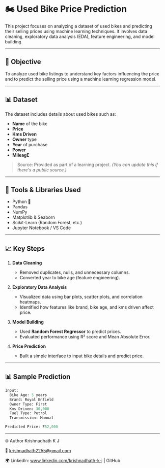 # 🏍️ Used Bike Price Prediction

This project focuses on analyzing a dataset of used bikes and predicting their selling prices using machine learning techniques. It involves data cleaning, exploratory data analysis (EDA), feature engineering, and model building.

---

## 🎯 Objective

To analyze used bike listings to understand key factors influencing the price and to predict the selling price using a machine learning regression model.

---

## 📊 Dataset

The dataset includes details about used bikes such as:
- **Name** of the bike
- **Price**
- **Kms Driven**
- **Owner** type
- **Year** of purchase
- **Power**
- **MileagE**

> Source: Provided as part of a learning project. *(You can update this if there's a public source.)*

---

## 🔧 Tools & Libraries Used

- Python 🐍
- Pandas
- NumPy
- Matplotlib & Seaborn
- Scikit-Learn (Random Forest, etc.)
- Jupyter Notebook / VS Code

---

## 📈 Key Steps

1. **Data Cleaning**
   - Removed duplicates, nulls, and unnecessary columns.
   - Converted year to bike age (feature engineering).

2. **Exploratory Data Analysis**
   - Visualized data using bar plots, scatter plots, and correlation heatmaps.
   - Identified how features like brand, bike age, and kms driven affect price.

3. **Model Building**
   - Used **Random Forest Regressor** to predict prices.
   - Evaluated performance using R² score and Mean Absolute Error.

4. **Price Prediction**
   - Built a simple interface to input bike details and predict price.

---


## 📊 Sample Prediction

```python
Input:
  Bike Age: 5 years
  Brand: Royal Enfield
  Owner Type: First
  Kms Driven: 30,000
  Fuel Type: Petrol
  Transmission: Manual

Predicted Price: ₹52,000
```
---
🌐 Author
Krishnadhath K J

📧 krishnadhath2255@gmail.com

🌍 LinkedIn: www.linkedin.com/krishnadhath-k-j | GitHub
